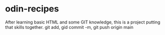 # odin-recipes
After learning basic HTML and some GIT knowledge, this is a project putting that skills together.
git add, gid commit -m, git push origin main